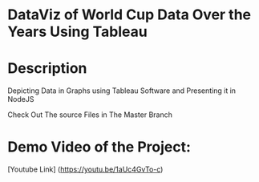 # DataViz of World Cup Data Over the Years Using Tableau

# Description
Depicting Data in Graphs using Tableau Software and Presenting it in NodeJS

Check Out The source Files in The Master Branch


# Demo Video of the Project:


[Youtube Link] (https://youtu.be/1aUc4GvTo-c)
